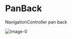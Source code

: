 PanBack
=======

NavigationController pan back


![image-0](https://github.com/zaishihuang/PanBack/blob/master/Images/demo.png)
